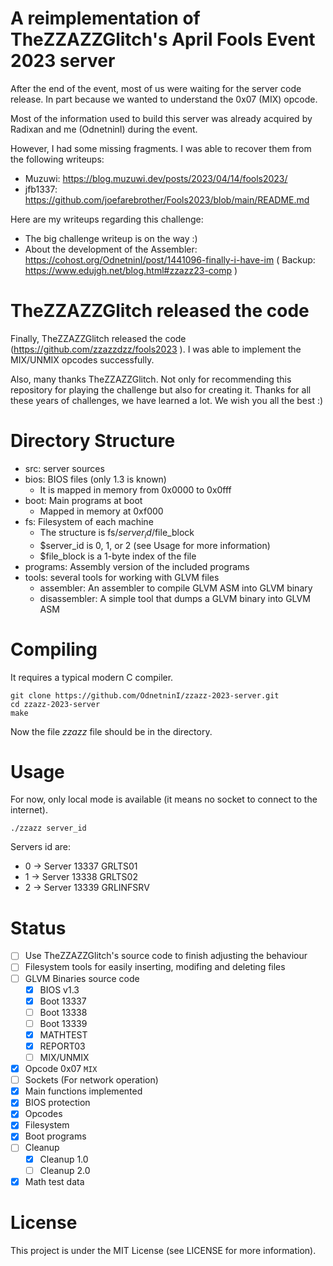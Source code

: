# A reimplementation of TheZZAZZGlitch's April Fools Event 2023 server
After the end of the event, most of us were waiting for the server code release. In part because we wanted to understand the 0x07 (MIX) opcode.

Most of the information used to build this server was already acquired by Radixan and me (OdnetninI) during the event.

However, I had some missing fragments. I was able to recover them from the following writeups:
- Muzuwi: https://blog.muzuwi.dev/posts/2023/04/14/fools2023/
- jfb1337: https://github.com/joefarebrother/Fools2023/blob/main/README.md

Here are my writeups regarding this challenge:
- The big challenge writeup is on the way :)
- About the development of the Assembler: https://cohost.org/OdnetninI/post/1441096-finally-i-have-im ( Backup: https://www.edujgh.net/blog.html#zzazz23-comp )

# TheZZAZZGlitch released the code
Finally, TheZZAZZGlitch released the code (https://github.com/zzazzdzz/fools2023 ). I was able to implement the MIX/UNMIX opcodes successfully.

Also, many thanks TheZZAZZGlitch. Not only for recommending this repository for playing the challenge but also for creating it.
Thanks for all these years of challenges, we have learned a lot. We wish you all the best :)

# Directory Structure
- src: server sources
- bios: BIOS files (only 1.3 is known) 
  + It is mapped in memory from 0x0000 to 0x0fff
- boot: Main programs at boot
  + Mapped in memory at 0xf000
- fs: Filesystem of each machine
  + The structure is fs/$server_id/$file_block
  + $server_id is 0, 1, or 2 (see Usage for more information)
  + $file_block is a 1-byte index of the file
- programs: Assembly version of the included programs
- tools: several tools for working with GLVM files
  + assembler: An assembler to compile GLVM ASM into GLVM binary
  + disassembler: A simple tool that dumps a GLVM binary into GLVM ASM

# Compiling
It requires a typical modern C compiler.

```
git clone https://github.com/OdnetninI/zzazz-2023-server.git
cd zzazz-2023-server
make
```

Now the file *zzazz* file should be in the directory.

# Usage
For now, only local mode is available (it means no socket to connect to the internet).

```
./zzazz server_id
```

Servers id are:
- 0 -> Server 13337 GRLTS01
- 1 -> Server 13338 GRLTS02
- 2 -> Server 13339 GRLINFSRV

# Status
- [ ] Use TheZZAZZGlitch's source code to finish adjusting the behaviour
- [ ] Filesystem tools for easily inserting, modifing and deleting files
- [ ] GLVM Binaries source code
  + [x] BIOS v1.3
  + [x] Boot 13337
  + [ ] Boot 13338
  + [ ] Boot 13339
  + [x] MATHTEST
  + [x] REPORT03
  + [ ] MIX/UNMIX
- [x] Opcode 0x07 `MIX`
- [ ] Sockets (For network operation)
- [x] Main functions implemented
- [x] BIOS protection
- [x] Opcodes
- [x] Filesystem
- [x] Boot programs
- [ ] Cleanup
  + [x] Cleanup 1.0
  + [ ] Cleanup 2.0
- [x] Math test data

# License
This project is under the MIT License (see LICENSE for more information).

